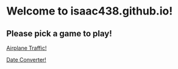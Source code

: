 # Welcome to isaac438.github.io!

## Please pick a game to play!

[Airplane Traffic!](https://isaac438.github.io/Airplane-Traffic/)

[Date Converter!](https://isaac438.github.io/Date-Converter/)
